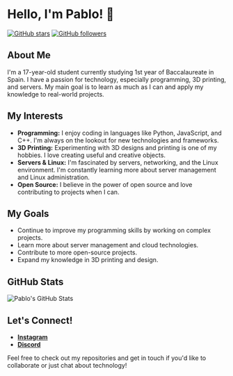 # Hello, I'm Pablo! 👋

[![GitHub stars](https://img.shields.io/github/stars/T4skor?style=social)](https://github.com/T4skor) [![GitHub followers](https://img.shields.io/github/followers/T4skor?style=social)](https://github.com/T4skor)

## About Me

I'm a 17-year-old student currently studying 1st year of Baccalaureate in Spain. I have a passion for technology, especially programming, 3D printing, and servers. My main goal is to learn as much as I can and apply my knowledge to real-world projects.

## My Interests

- **Programming:** I enjoy coding in languages like Python, JavaScript, and C++. I'm always on the lookout for new technologies and frameworks.
- **3D Printing:** Experimenting with 3D designs and printing is one of my hobbies. I love creating useful and creative objects.
- **Servers & Linux:** I'm fascinated by servers, networking, and the Linux environment. I'm constantly learning more about server management and Linux administration.
- **Open Source:** I believe in the power of open source and love contributing to projects when I can.

## My Goals

- Continue to improve my programming skills by working on complex projects.
- Learn more about server management and cloud technologies.
- Contribute to more open-source projects.
- Expand my knowledge in 3D printing and design.

## GitHub Stats

![Pablo's GitHub Stats](https://github-readme-stats.vercel.app/api?username=T4skor&show_icons=true&theme=radical)

## Let's Connect!

- **[Instagram](https://instagram.com/3d_t4skor)**
- **[Discord](https://discord.com/users/838402580781858856)**

Feel free to check out my repositories and get in touch if you'd like to collaborate or just chat about technology!
